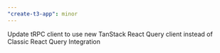 ```yaml
---
"create-t3-app": minor
---
```


Update tRPC client to use new TanStack React Query client instead of Classic React Query Integration
